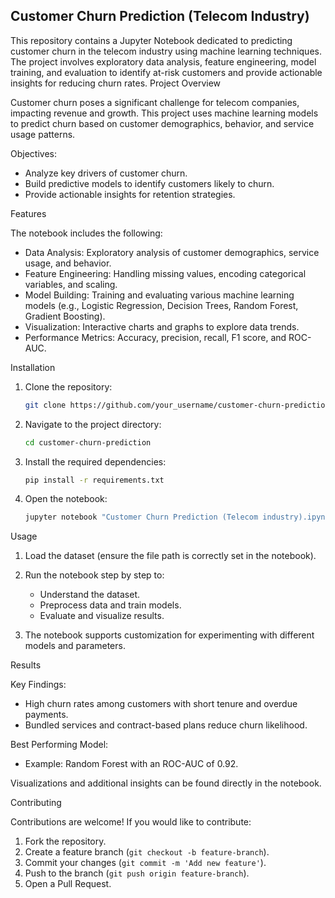 ## Customer Churn Prediction (Telecom Industry)  

This repository contains a Jupyter Notebook dedicated to predicting customer churn in the telecom industry using machine learning techniques. The project involves exploratory data analysis, feature engineering, model training, and evaluation to identify at-risk customers and provide actionable insights for reducing churn rates. 
 Project Overview  

Customer churn poses a significant challenge for telecom companies, impacting revenue and growth. This project uses machine learning models to predict churn based on customer demographics, behavior, and service usage patterns.  

 Objectives:  
- Analyze key drivers of customer churn.  
- Build predictive models to identify customers likely to churn.  
- Provide actionable insights for retention strategies. 

 Features  

The notebook includes the following:  
- Data Analysis: Exploratory analysis of customer demographics, service usage, and behavior.  
- Feature Engineering: Handling missing values, encoding categorical variables, and scaling.  
- Model Building: Training and evaluating various machine learning models (e.g., Logistic Regression, Decision Trees, Random Forest, Gradient Boosting).  
- Visualization: Interactive charts and graphs to explore data trends.  
- Performance Metrics: Accuracy, precision, recall, F1 score, and ROC-AUC.  

 Installation  

1. Clone the repository:  
   ```bash  
   git clone https://github.com/your_username/customer-churn-prediction.git  
   ```  

2. Navigate to the project directory:  
   ```bash  
   cd customer-churn-prediction  
   ```  

3. Install the required dependencies:  
   ```bash  
   pip install -r requirements.txt  
   ```  

4. Open the notebook:  
   ```bash  
   jupyter notebook "Customer Churn Prediction (Telecom industry).ipynb"  
   ```  

 Usage  

1. Load the dataset (ensure the file path is correctly set in the notebook).  
2. Run the notebook step by step to:  
   - Understand the dataset.  
   - Preprocess data and train models.  
   - Evaluate and visualize results.  

3. The notebook supports customization for experimenting with different models and parameters.  

 Results  

 Key Findings:  
- High churn rates among customers with short tenure and overdue payments.  
- Bundled services and contract-based plans reduce churn likelihood.  

 Best Performing Model:  
- Example: Random Forest with an ROC-AUC of 0.92.  

Visualizations and additional insights can be found directly in the notebook.  

Contributing  

Contributions are welcome! If you would like to contribute:  
1. Fork the repository.  
2. Create a feature branch (`git checkout -b feature-branch`).  
3. Commit your changes (`git commit -m 'Add new feature'`).  
4. Push to the branch (`git push origin feature-branch`).  
5. Open a Pull Request.  
